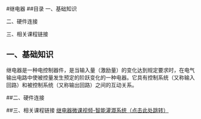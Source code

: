 #继电器
##目录
一、基础知识

二、硬件连接

三、相关课程链接

## 一、基础知识

继电器是一种电控制器件，是当输入量（激励量）的变化达到规定要求时，在电气输出电路中使被控量发生预定的阶跃变化的一种电器。它具有控制系统（又称输入回路）和被控制系统（又称输出回路）之间的互动关系。

##二、硬件连接



##三、相关课程链接
[继电器微课视频-智能灌溉系统（点击此处跳转）](https://mp.weixin.qq.com/s?__biz=MzU4MTUyNzQ3Mw==&mid=2247484809&idx=1&sn=acbc75edf273c63395223020b9fd1cfb&chksm=fd477757ca30fe414faca6caef8448e6819389bb65a5d3d19febeade9a624940dd3bc52245a6&mpshare=1&scene=1&srcid=1028HVn9rBUXFo2cXI9nYIWr&sharer_sharetime=1603849383141&sharer_shareid=02ae1e7f96c93f9d042d6f9ab40e5652&key=d14a9c6f0a97c6efc5ca794478bb4662e982881cd851a383b4899e85599f7056fd1b0902dc30f164991abbcc2c61f55a1fac0c0b1d03d711dc588036884161d998f327ce99100a313bd74816d72be7fc0ebdc79bb84370c2ab735b43afd2b54c1af189cb5302bd6c738315e7f7874dcc0f32684f0e3ab102e8cff9d8f2d07141&ascene=1&uin=MTgyMDU2NDMxMw%3D%3D&devicetype=Windows+10+x64&version=62090538&lang=zh_CN&exportkey=A2aha3jUiu8Z7NLAynHv4D8%3D&pass_ticket=Jb9wcbUnROCalAMCsqdtDslMHEJEgjIp87mmuMIOn1Av8IsBNupZlCi4w903g4ct&wx_header=0)